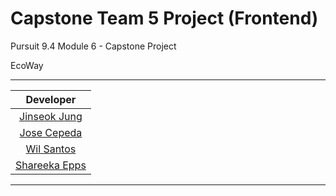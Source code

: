 # Capstone Team 5 Project (Frontend)

Pursuit 9.4 Module 6 - Capstone Project

EcoWay

---

|                     Developer                     |
| :-----------------------------------------------: |
|    [Jinseok Jung](https://github.com/pjungjs)     |
|    [Jose Cepeda](https://github.com/JoseC620)     |
|   [Wil Santos](https://github.com/shaketastic)    |
| [Shareeka Epps](https://github.com/Wilsantos1975) |

---
